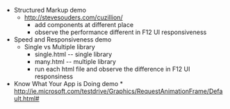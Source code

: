 * Structured Markup demo
  * http://stevesouders.com/cuzillion/
	  * add components at different place
	  * observe the performance different in F12 UI responsiveness
* Speed and Responsiveness demo
  * Single vs Multiple library
	  * single.html -- single library
	  * many.html -- multiple library
	  * run each html file and observe the difference in F12 UI responsiness
* Know What Your App is Doing demo
	  * http://ie.microsoft.com/testdrive/Graphics/RequestAnimationFrame/Default.html#
